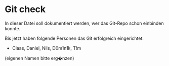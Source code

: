 # Git check

In dieser Datei soll dokumentiert werden, wer das Git-Repo schon einbinden konnte.

Bis jetzt haben folgende Personen das Git erfolgreich eingerichtet:
 * Claas, Daniel, Nils, D0m1n1k, T!m

(eigenen Namen bitte erg�nzen)
